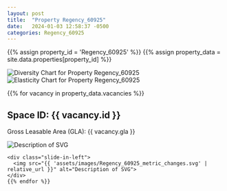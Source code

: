 ```yaml
---
layout: post
title:  "Property Regency_60925"
date:   2024-01-03 12:58:37 -0500
categories: Regency_60925
---
```


{{% assign property_id = 'Regency_60925' %}}
{{% assign property_data = site.data.properties[property_id] %}}

<div class="slide-in-left">
  <img src="{{ 'assets/images/Regency_60925_diversity.svg' | relative_url }}" alt="Diversity Chart for Property Regency_60925">
</div>

<!-- Slide-in SVG image -->
<div class="slide-in-left">
  <img src="{{ 'assets/images/Regency_60925_elasticity.svg' | relative_url }}" alt="Elasticity Chart for Property Regency_60925">
</div>

{{% for vacancy in property_data.vacancies %}}
  <h2>Space ID: {{ vacancy.id }}</h2>
  <p>Gross Leasable Area (GLA): {{ vacancy.gla }}</p>

   <div class="slide-in-left">
      <img src="{{ 'assets/images/Regency_60925_cotenant_impact.svg' | relative_url }}" alt="Description of SVG">
    </div>

    <div class="slide-in-left">
      <img src="{{ 'assets/images/Regency_60925_metric_changes.svg' | relative_url }}" alt="Description of SVG">
    </div>
    {{% endfor %}}    
